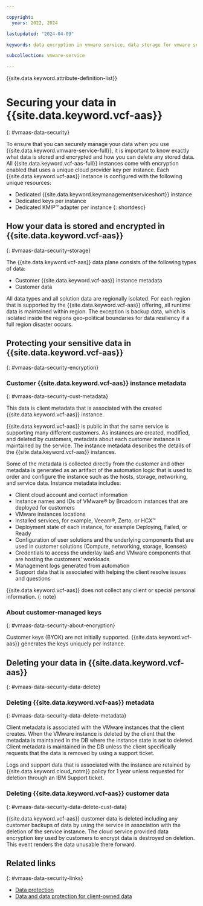 ```yaml
---

copyright:
  years: 2022, 2024

lastupdated: "2024-04-09"

keywords: data encryption in vmware service, data storage for vmware service, bring your own keys for vmware service, BYOK for vmware service, key management for vmware service, key encryption for vmware service, personal data in vmware service, data deletion for vmware service, data in vmware service, data security in vmware service, KYOK for vmware service

subcollection: vmware-service

---
```


{{site.data.keyword.attribute-definition-list}}

# Securing your data in {{site.data.keyword.vcf-aas}}
{: #vmaas-data-security}

To ensure that you can securely manage your data when you use {{site.data.keyword.vmware-service-full}}, it is important to know exactly what data is stored and encrypted and how you can delete any stored data. All {{site.data.keyword.vcf-aas-full}} instances come with encryption enabled that uses a unique cloud provider key per instance. Each {{site.data.keyword.vcf-aas}} instance is configured with the following unique resources:

* Dedicated {{site.data.keyword.keymanagementserviceshort}} instance
* Dedicated keys per instance
* Dedicated KMIP™ adapter per instance
{: shortdesc}

## How your data is stored and encrypted in {{site.data.keyword.vcf-aas}}
{: #vmaas-data-security-storage}

The {{site.data.keyword.vcf-aas}} data plane consists of the following types of data:
* Customer {{site.data.keyword.vcf-aas}} instance metadata
* Customer data

All data types and all solution data are regionally isolated. For each region that is supported by the {{site.data.keyword.vcf-aas}} offering, all runtime data is maintained within region. The exception is backup data, which is isolated inside the regions geo-political boundaries for data resiliency if a full region disaster occurs.

## Protecting your sensitive data in {{site.data.keyword.vcf-aas}}
{: #vmaas-data-security-encryption}

### Customer {{site.data.keyword.vcf-aas}} instance metadata
{: #vmaas-data-security-cust-metadata}

This data is client metadata that is associated with the created {{site.data.keyword.vcf-aas}} instance.

{{site.data.keyword.vcf-aas}} is public in that the same service is supporting many different customers. As instances are created, modified, and deleted by customers, metadata about each customer instance is maintained by the service. The instance metadata describes the details of the {{site.data.keyword.vcf-aas}} instances.

Some of the metadata is collected directly from the customer and other metadata is generated as an artifact of the automation logic that is used to order and configure the instance such as the hosts, storage, networking, and service data. Instance metadata includes:

* Client cloud account and contact information
* Instance names and IDs of VMware® by Broadcom instances that are deployed for customers
* VMware instances locations
* Installed services, for example, Veeam®, Zerto, or HCX™
* Deployment state of each instance, for example Deploying, Failed, or Ready
* Configuration of user solutions and the underlying components that are used in customer solutions (Compute, networking, storage, licenses)
* Credentials to access the underlay IaaS and VMware components that are hosting the customers' workloads
* Management logs generated from automation
* Support data that is associated with helping the client resolve issues and questions

{{site.data.keyword.vcf-aas}} does not collect any client or special personal information.
{: note}

### About customer-managed keys
{: #vmaas-data-security-about-encryption}

Customer keys (BYOK) are not initially supported. {{site.data.keyword.vcf-aas}} generates the keys uniquely per instance.

## Deleting your data in {{site.data.keyword.vcf-aas}}
{: #vmaas-data-security-data-delete}

### Deleting {{site.data.keyword.vcf-aas}} metadata
{: #vmaas-data-security-data-delete-metadata}

Client metadata is associated with the VMware instances that the client creates. When the VMware instance is deleted by the client that the metadata is maintained in the DB where the instance state is set to deleted. Client metadata is maintained in the DB unless the client specifically requests that the data is removed by using a support ticket.

Logs and support data that is associated with the instance are retained by {{site.data.keyword.cloud_notm}} policy for 1 year unless requested for deletion through an IBM Support ticket.

### Deleting {{site.data.keyword.vcf-aas}} customer data
{: #vmaas-data-security-data-delete-cust-data}

{{site.data.keyword.vcf-aas}} customer data is deleted including any customer backups of data by using the service in association with the deletion of the service instance. The cloud service provided data encryption key used by customers to encrypt data is destroyed on deletion. This event renders the data unusable there forward.

## Related links
{: #vmaas-data-security-links}

* [Data protection](/docs/vmware-service?topic=vmware-service-architecture-workload-isolation-learning#architecture-workload-isolation-data-protection)
* [Data and data protection for client-owned data](/docs/vmware-service?topic=vmware-service-architecture-workload-isolation-learning#architecture-workload-isolation-data-client)
